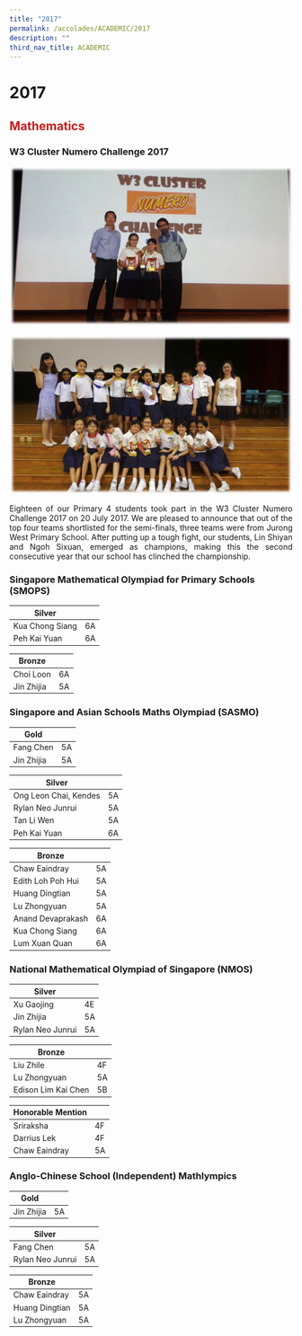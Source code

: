 ```yaml
---
title: "2017"
permalink: /accolades/ACADEMIC/2017
description: ""
third_nav_title: ACADEMIC
---
```

# 2017

## <span style = "color: #c81b1b"> <b>Mathematics</b> </span>

### W3 Cluster Numero Challenge 2017

![](/images/ACCOLADES/Academic/2017/Numero%20(Champions).png)

![](/images/ACCOLADES/Academic/2017/Numero%20(Group%20-%20Informal).png)

<p style="text-align: justify;">Eighteen of our Primary 4 students took part in the W3 Cluster Numero Challenge 2017 on 20 July 2017. We are pleased to announce that out of the top four teams shortlisted for the semi-finals, three teams were from Jurong West Primary School. After putting up a tough fight, our students, Lin Shiyan and Ngoh Sixuan, emerged as champions, making this the second consecutive year that our school has clinched the championship. </p>

### Singapore Mathematical Olympiad for Primary Schools (SMOPS)

| Silver          |     |
|------------|-----|
| Kua Chong Siang | 6A  |
| Peh Kai Yuan    | 6A  |

 
| Bronze     |     |
|------------|-----|
| Choi Loon  | 6A  |
| Jin Zhijia | 5A  |

### Singapore and Asian Schools Maths Olympiad (SASMO)

| Gold       |     |
|------------|-----|
| Fang Chen  | 5A  |
| Jin Zhijia | 5A  |

| Silver                |     |
|-----------------------|-----|
| Ong Leon Chai, Kendes | 5A  |
| Rylan Neo Junrui      | 5A  |
| Tan Li Wen            | 5A  |
| Peh Kai Yuan          | 6A  |

| Bronze            |     |
|-------------------|-----|
| Chaw Eaindray     | 5A  |
| Edith Loh Poh Hui | 5A  |
| Huang Dingtian    | 5A  |
| Lu Zhongyuan      | 5A  |
| Anand Devaprakash | 6A  |
| Kua Chong Siang   | 6A  |
| Lum Xuan Quan     | 6A  |

### **National Mathematical Olympiad of Singapore (NMOS)**

| Silver           |     |
|------------------|-----|
| Xu Gaojing       | 4E  |
| Jin Zhijia       | 5A  |
| Rylan Neo Junrui | 5A  |

| Bronze              |     |
|---------------------|-----|
| Liu Zhile           | 4F  |
| Lu Zhongyuan        | 5A  |
| Edison Lim Kai Chen | 5B  |

| Honorable Mention |    |
|-------------------|----|
| Sriraksha         | 4F |
| Darrius Lek       | 4F |
| Chaw Eaindray     | 5A |

### **Anglo-Chinese School (Independent) Mathlympics**

| Gold       |     |
|------------|-----|
| Jin Zhijia | 5A  |

| Silver           |     |
|------------------|-----|
| Fang Chen        | 5A  |
| Rylan Neo Junrui | 5A  |

| Bronze         |     |
|----------------|-----|
| Chaw Eaindray  | 5A  |
| Huang Dingtian | 5A  |
| Lu Zhongyuan   | 5A  |
